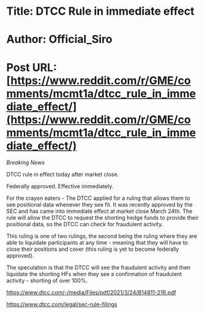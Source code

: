 # Title: DTCC Rule in immediate effect
# Author: Official_Siro
# Post URL: [https://www.reddit.com/r/GME/comments/mcmt1a/dtcc_rule_in_immediate_effect/](https://www.reddit.com/r/GME/comments/mcmt1a/dtcc_rule_in_immediate_effect/)


*Breaking News*

DTCC rule in effect today after market close.

Federally approved. Effective immediately.

For the crayon eaters - The DTCC applied for a ruling that allows them to see positional data whenever they see fit. It was recently approved by the SEC and has came into immediate effect at market close March 24th. The rule will allow the DTCC to request the shorting hedge funds to provide their positional data, so the DTCC can check for fraudulent activity.

This ruling is one of two rulings, the second being the ruling where they are able to liquidate participants at any time - meaning that they will have to close their positions and cover (this ruling is yet to become federally approved).

The speculation is that the DTCC will see the fraudulent activity and then liquidate the shorting HFs when they see a confirmation of fraudulent activity - shorting of over 100%.

https://www.dtcc.com/-/media/Files/pdf/2021/3/24/B14811-21R.pdf

https://www.dtcc.com/legal/sec-rule-filings